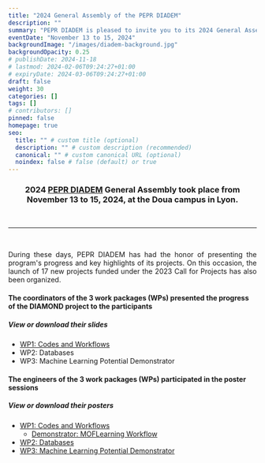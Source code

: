 ```yaml
---
title: "2024 General Assembly of the PEPR DIADEM"
description: ""
summary: "PEPR DIADEM is pleased to invite you to its 2024 General Assembly, which will take place from November 13 to 15, 2024, at the Doua campus in Lyon."
eventDate: "November 13 to 15, 2024"
backgroundImage: "/images/diadem-background.jpg"
backgroundOpacity: 0.25
# publishDate: 2024-11-18
# lastmod: 2024-02-06T09:24:27+01:00
# expiryDate: 2024-03-06T09:24:27+01:00
draft: false
weight: 30
categories: []
tags: []
# contributors: []
pinned: false
homepage: true
seo:
  title: "" # custom title (optional)
  description: "" # custom description (recommended)
  canonical: "" # custom canonical URL (optional)
  noindex: false # false (default) or true
---
```


<h3 align="center">

2024 <a href="https://pepr-diadem.fr" target="_blank">PEPR DIADEM</a> General Assembly took place from November 13 to 15, 2024, at the Doua campus in Lyon.

</h3>

<br/>

<hr>

<br/>

<div align="justify">

During these days, PEPR DIADEM has had the honor of presenting the program's progress and key highlights of its projects. On this occasion, the launch of 17 new projects funded under the 2023 Call for Projects has also been organized.

</div>

<h4>The coordinators of the 3 work packages (WPs) presented the progress of the DIAMOND project to the participants</h4>

<h5>View or download their slides</h5>

- <a href="/downloads/posters-slides-ag2024-diadem/Presentation-DIAMOND-WP1-14-11-AG-2024.pdf">WP1: Codes and Workflows</a>
- WP2: Databases
- WP3: Machine Learning Potential Demonstrator

<h4>The engineers of the 3 work packages (WPs) participated in the poster sessions</h4>

<h5>View or download their posters</h5>

- <a href="/downloads/posters-slides-ag2024-diadem/Poster-WP1-AG2024.pdf">WP1: Codes and Workflows</a>
  - <a href="/downloads/posters-slides-ag2024-diadem/Poster-MOFLearning-AG2024.pdf">Demonstrator: MOFLearning Workflow</a>
- <a href="/downloads/posters-slides-ag2024-diadem/Poster-WP2-AG2024.pdf">WP2: Databases</a>
- <a href="/downloads/posters-slides-ag2024-diadem/Poster-WP3-AG2024.pdf">WP3: Machine Learning Potential Demonstrator</a>

<br/>

<br/>
